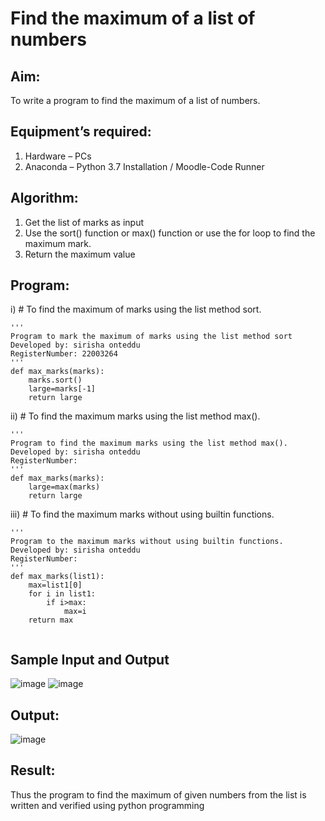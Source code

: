 # Find the maximum of a list of numbers
## Aim:
To write a program to find the maximum of a list of numbers.
## Equipment’s required:
1.	Hardware – PCs
2.	Anaconda – Python 3.7 Installation / Moodle-Code Runner
## Algorithm:
1.	Get the list of marks as input
2.	Use the sort() function or max() function or use the for loop to find the maximum mark.
3.	Return the maximum value
## Program:

i)	# To find the maximum of marks using the list method sort.
```
''' 
Program to mark the maximum of marks using the list method sort
Developed by: sirisha onteddu
RegisterNumber: 22003264
'''
def max_marks(marks):
    marks.sort()
    large=marks[-1]
    return large
```
ii)	# To find the maximum marks using the list method max().
```
''' 
Program to find the maximum marks using the list method max().
Developed by: sirisha onteddu
RegisterNumber: 
'''
def max_marks(marks):
    large=max(marks)
    return large
```
iii) # To find the maximum marks without using builtin functions.
```
''' 
Program to the maximum marks without using builtin functions.
Developed by: sirisha onteddu
RegisterNumber: 
'''
def max_marks(list1):
    max=list1[0]
    for i in list1:
        if i>max:
            max=i
    return max
            
```
## Sample Input and Output
![image](https://user-images.githubusercontent.com/119389139/214052460-9d2e907a-dd6d-484e-98bb-cf4813e1887f.png)
![image](https://user-images.githubusercontent.com/119389139/214052592-34754a79-d40f-4b86-8b12-92711bc0633e.png)

## Output:
![image](https://user-images.githubusercontent.com/119389139/214052720-a6c8ba5a-0112-4f4c-95eb-eab8aa409ef3.png)

## Result:
Thus the program to find the maximum of given numbers from the list is written and verified using python programming
